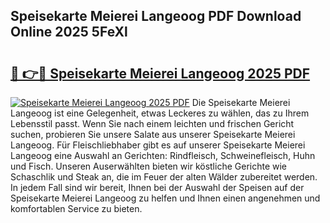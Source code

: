 ## Speisekarte Meierei Langeoog PDF Download Online 2025 5FeXl

# <h2><a href="http://gc844o.nevu.top/?p=Speisekarte+Meierei+Langeoog">🔗 👉🔴 Speisekarte Meierei Langeoog 2025 PDF</a></h2>

[![Speisekarte Meierei Langeoog 2025 PDF](https://i.imgur.com/dBaPXMq.png)](http://gc844o.nevu.top/?p=Speisekarte+Meierei+Langeoog)
Die Speisekarte Meierei Langeoog ist eine Gelegenheit, etwas Leckeres zu wählen, das zu Ihrem Lebensstil passt. Wenn Sie nach einem leichten und frischen Gericht suchen, probieren Sie unsere Salate aus unserer Speisekarte Meierei Langeoog. Für Fleischliebhaber gibt es auf unserer Speisekarte Meierei Langeoog eine Auswahl an Gerichten: Rindfleisch, Schweinefleisch, Huhn und Fisch. Unseren Auserwählten bieten wir köstliche Gerichte wie Schaschlik und Steak an, die im Feuer der alten Wälder zubereitet werden. In jedem Fall sind wir bereit, Ihnen bei der Auswahl der Speisen auf der Speisekarte Meierei Langeoog zu helfen und Ihnen einen angenehmen und komfortablen Service zu bieten.
